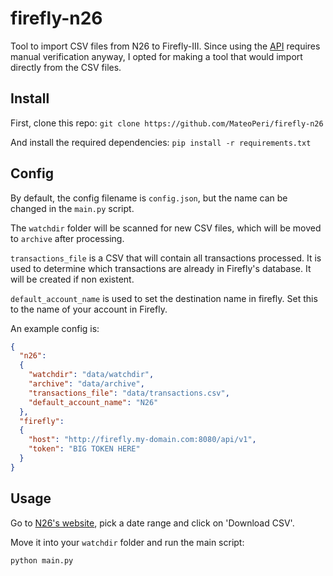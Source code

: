 # firefly-n26
Tool to import CSV files from N26 to Firefly-III. Since using the [API](https://github.com/femueller/python-n26) requires manual verification anyway, I opted for making a tool that would import directly from the CSV files.

## Install

First, clone this repo: `git clone https://github.com/MateoPeri/firefly-n26`

And install the required dependencies:
`pip install -r requirements.txt`

## Config
By default, the config filename is `config.json`, but the name can be changed in the `main.py` script.

The `watchdir` folder will be scanned for new CSV files, which will be moved to `archive` after processing.

`transactions_file` is a CSV that will contain all transactions processed. It is used to determine which transactions are already in Firefly's database.
It will be created if non existent.

`default_account_name` is used to set the destination name in firefly. Set this to the name of your account in Firefly.

An example config is:
```json
{
  "n26":
  {
    "watchdir": "data/watchdir",
    "archive": "data/archive",
    "transactions_file": "data/transactions.csv",
    "default_account_name": "N26"
  },
  "firefly":
  {
    "host": "http://firefly.my-domain.com:8080/api/v1",
    "token": "BIG TOKEN HERE"
  }
}
```

## Usage
Go to [N26's website](https://app.n26.com/downloads), pick a date range and click on 'Download CSV'.

Move it into your `watchdir` folder and run the main script:

`python main.py`
